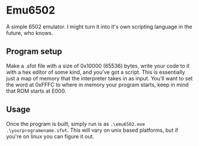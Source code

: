 # Emu6502
A simple 6502 emulator. I might turn it into it's own scripting language in the future, who knows.
## Program setup
Make a .sfot file with a size of 0x10000 (65536) bytes, write your code to it with a hex editor of some kind, and you've got a script. This is essentially just a map of memory that the interpreter takes in as input. You'll want to set the word at 0xFFFC to where in memory your program starts, keep in mind that ROM starts at E000.
## Usage
Once the program is built, simply run is as `.\emu6502.exe .\yourprogramename.sfot`. This will vary on unix based platforms, but if you're on linux you can figure it out.